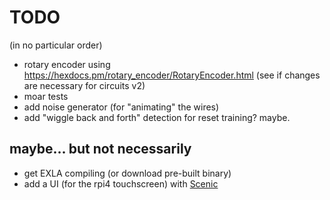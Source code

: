 # TODO

(in no particular order)

- rotary encoder using <https://hexdocs.pm/rotary_encoder/RotaryEncoder.html>
  (see if changes are necessary for circuits v2)
- moar tests
- add noise generator (for "animating" the wires)
- add "wiggle back and forth" detection for reset training? maybe.

## maybe... but not necessarily

- get EXLA compiling (or download pre-built binary)
- add a UI (for the rpi4 touchscreen) with
  [Scenic](https://hexdocs.pm/scenic/welcome.html)

